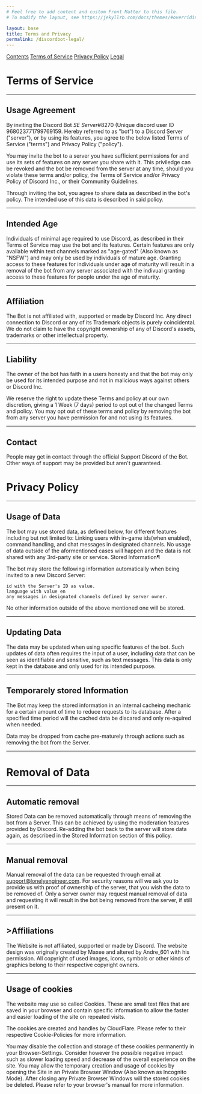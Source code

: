 ```yaml
---
# Feel free to add content and custom Front Matter to this file.
# To modify the layout, see https://jekyllrb.com/docs/themes/#overriding-theme-defaults

layout: base
title: Terms and Privacy
permalink: /discordbot-legal/
---     
```


<!-- SIDEBAR HTML from @dextercarpenter -->
<div class="sidenav">
	<a href="#"><span class="navheader">Contents</span></a>
	<a href="#terms">Terms of Service</a>
	<a href="#privacy">Privacy Policy</a>
  <a href="#legal">Legal</a>
</div>

<h1 id="terms"> Terms of Service </h1>

<hr><h2>Usage Agreement</h2>

By inviting the Discord Bot *SE Server*#8270 (Unique discord user ID 968023771799769159. Hereby referred to as "bot") to a Discord Server ("server"), or by using its features, you agree to the below listed Terms of Service ("terms") and Privacy Policy ("policy").

You may invite the bot to a server you have sufficient permissions for and use its sets of features on any server you share with it. This priviledge can be revoked and the bot be removed from the server at any time, should you violate these terms and/or policy, the Terms of Service and/or Privacy Policy of Discord Inc., or their Community Guidelines.

Through inviting the bot, you agree to share data as described in the bot's policy. The intended use of this data is described in said policy.

<hr><h2>Intended Age</h2>

Individuals of minimal age required to use Discord, as described in their Terms of Service may use the bot and its features.
Certain features are only available within text channels marked as "age-gated" (Also known as "NSFW") and may only be used by individuals of mature age. Granting access to these features for individuals under age of maturity will result in a removal of the bot from any server associated with the indivual granting access to these features for people under the age of maturity.


<hr><h2>Affiliation</h2>

The Bot is not affiliated with, supported or made by Discord Inc.
Any direct connection to Discord or any of its Trademark objects is purely coincidental. We do not claim to have the copyright ownership of any of Discord's assets, trademarks or other intellectual property.

<hr><h2>Liability</h2>

The owner of the bot has faith in a users honesty and that the bot may only be used for its intended purpose and not in malicious ways against others or Discord Inc.

We reserve the right to update these Terms and policy at our own discretion, giving a 1 Week (7 days) period to opt out of the changed Terms and policy. You may opt out of these terms and policy by removing the bot from any server you have permission for and not using its features.

<hr><h2>Contact</h2>

People may get in contact through  the official Support Discord of the Bot.
Other ways of support may be provided but aren't guaranteed.

<h1 id="privacy">Privacy Policy</h1>

<hr><h2>Usage of Data</h2>

The bot may use stored data, as defined below, for different features including but not limited to: Linking users with in-game ids(when enabled), command handling, and chat messages in designated channels.
No usage of data outside of the aformentioned cases will happen and the data is not shared with any 3rd-party site or service.
Stored Information¶

The bot may store the following information automatically when being invited to a new Discord Server:

    id with the Server's ID as value.
    language with value en
    any messages in designated channels defined by server owner.

No other information outside of the above mentioned one will be stored.

<hr><h2>Updating Data</h2>

The data may be updated when using specific features of the bot.
Such updates of data often requires the input of a user, including data that can be seen as identifiable and sensitive, such as text messages. This data is only kept in the database and only used for its intended purpose.

<hr><h2>Temporarely stored Information</h2>

The Bot may keep the stored information in an internal cacheing mechanic for a certain amount of time to reduce requests to its database.
After a specified time period will the cached data be discared and only re-aquired when needed.

Data may be dropped from cache pre-maturely through actions such as removing the bot from the Server.

<hr><h1>Removal of Data</h1>

<hr><h2>Automatic removal</h2>

Stored Data can be removed automatically through means of removing the bot from a Server. This can be achieved by using the moderation features provided by Discord.
Re-adding the bot back to the server will store data again, as described in the Stored Information section of this policy.

<hr><h2>Manual removal</h2>

Manual removal of the data can be requested through email at support@lonelyengineer.com.
For security reasons will we ask you to provide us with proof of ownership of the server, that you wish the data to be removed of. Only a server owner may request manual removal of data and requesting it will result in the bot being removed from the server, if still present on it.

<hr><h2 id="legal">>Affiliations</h2>

The Website is not affiliated, supported or made by Discord.
The website design was originally created by Maxee and altered by Andre_601 with his permission.
All copyright of used images, icons, symbols or other kinds of graphics belong to their respective copyright owners.

<hr><h2>Usage of cookies</h2>

The website may use so called Cookies.
These are small text files that are saved in your browser and contain specific information to allow the faster and easier loading of the site on repeated visits.

The cookies are created and handles by CloudFlare. Please refer to their respective Cookie-Policies for more information.

You may disable the collection and storage of these cookies permanently in your Browser-Settings. Consider however the possible negative impact such as slower loading speed and decrease of the overall experience on the site.
You may allow the temporary creation and usage of cookies by opening the Site in an Private Browser Window (Also known as Incognito Mode). After closing any Private Browser Windows will the stored cookies be deleted.
Please refer to your browser's manual for more information.
